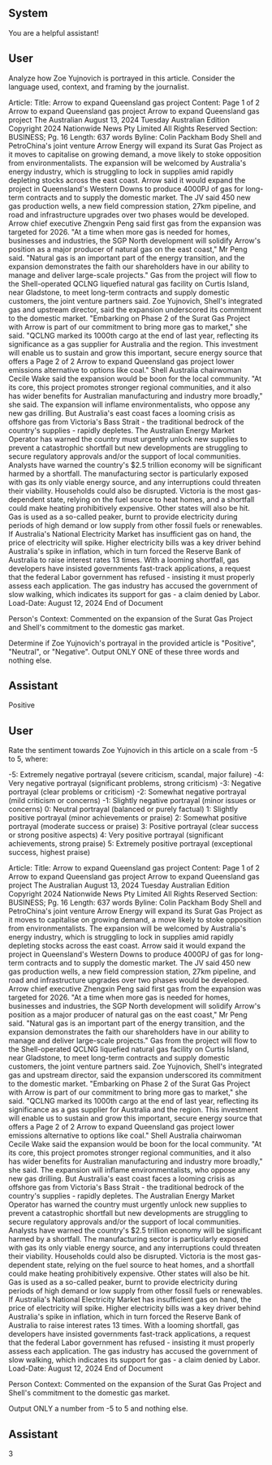 ## System

You are a helpful assistant!

## User


Analyze how Zoe Yujnovich is portrayed in this article. Consider the language used, context, and framing by the journalist.

Article:
Title: Arrow to expand Queensland gas project
Content: Page 1 of 2
Arrow to expand Queensland gas project
Arrow to expand Queensland gas project
The Australian
August 13, 2024 Tuesday
Australian Edition
Copyright 2024 Nationwide News Pty Limited All Rights Reserved
Section: BUSINESS; Pg. 16
Length: 637 words
Byline: Colin Packham
Body
Shell and PetroChina's joint venture Arrow Energy will expand its Surat Gas Project as it moves to capitalise on 
growing demand, a move likely to stoke opposition from environmentalists.
The expansion will be welcomed by Australia's energy industry, which is struggling to lock in supplies amid rapidly 
depleting stocks across the east coast.
Arrow said it would expand the project in Queensland's Western Downs to produce 4000PJ of gas for long-term 
contracts and to supply the domestic market.
The JV said 450 new gas production wells, a new field compression station, 27km pipeline, and road and 
infrastructure upgrades over two phases would be developed.
Arrow chief executive Zhengxin Peng said first gas from the expansion was targeted for 2026.
"At a time when more gas is needed for homes, businesses and industries, the SGP North development will solidify 
Arrow's position as a major producer of natural gas on the east coast," Mr Peng said.
"Natural gas is an important part of the energy transition, and the expansion demonstrates the faith our 
shareholders have in our ability to manage and deliver large-scale projects." Gas from the project will flow to the 
Shell-operated QCLNG liquefied natural gas facility on Curtis Island, near Gladstone, to meet long-term contracts 
and supply domestic customers, the joint venture partners said.
Zoe Yujnovich, Shell's integrated gas and upstream director, said the expansion underscored its commitment to 
the domestic market.
"Embarking on Phase 2 of the Surat Gas Project with Arrow is part of our commitment to bring more gas to 
market," she said.
"QCLNG marked its 1000th cargo at the end of last year, reflecting its significance as a gas supplier for Australia 
and the region. This investment will enable us to sustain and grow this important, secure energy source that offers a 
Page 2 of 2
Arrow to expand Queensland gas project
lower emissions alternative to options like coal." Shell Australia chairwoman Cecile Wake said the expansion would 
be boon for the local community.
"At its core, this project promotes stronger regional communities, and it also has wider benefits for Australian 
manufacturing and industry more broadly," she said.
The expansion will inflame environmentalists, who oppose any new gas drilling. But Australia's east coast faces a 
looming crisis as offshore gas from Victoria's Bass Strait - the traditional bedrock of the country's supplies - rapidly 
depletes.
The Australian Energy Market Operator has warned the country must urgently unlock new supplies to prevent a 
catastrophic shortfall but new developments are struggling to secure regulatory approvals and/or the support of 
local communities.
Analysts have warned the country's $2.5 trillion economy will be significant harmed by a shortfall. The 
manufacturing sector is particularly exposed with gas its only viable energy source, and any interruptions could 
threaten their viability.
Households could also be disrupted. Victoria is the most gas-dependent state, relying on the fuel source to heat 
homes, and a shortfall could make heating prohibitively expensive.
Other states will also be hit. Gas is used as a so-called peaker, burnt to provide electricity during periods of high 
demand or low supply from other fossil fuels or renewables. If Australia's National Electricity Market has insufficient 
gas on hand, the price of electricity will spike. Higher electricity bills was a key driver behind Australia's spike in 
inflation, which in turn forced the Reserve Bank of Australia to raise interest rates 13 times.
With a looming shortfall, gas developers have insisted governments fast-track applications, a request that the 
federal Labor government has refused - insisting it must properly assess each application. The gas industry has 
accused the government of slow walking, which indicates its support for gas - a claim denied by Labor.
Load-Date: August 12, 2024
End of Document

Person's Context: Commented on the expansion of the Surat Gas Project and Shell's commitment to the domestic gas market.

Determine if Zoe Yujnovich's portrayal in the provided article is "Positive", "Neutral", or "Negative".
Output ONLY ONE of these three words and nothing else.


## Assistant

Positive

## User


Rate the sentiment towards Zoe Yujnovich in this article on a scale from -5 to 5, where:

-5: Extremely negative portrayal (severe criticism, scandal, major failure)
-4: Very negative portrayal (significant problems, strong criticism)
-3: Negative portrayal (clear problems or criticism)
-2: Somewhat negative portrayal (mild criticism or concerns)
-1: Slightly negative portrayal (minor issues or concerns)
0: Neutral portrayal (balanced or purely factual)
1: Slightly positive portrayal (minor achievements or praise)
2: Somewhat positive portrayal (moderate success or praise)
3: Positive portrayal (clear success or strong positive aspects)
4: Very positive portrayal (significant achievements, strong praise)
5: Extremely positive portrayal (exceptional success, highest praise)

Article:
Title: Arrow to expand Queensland gas project
Content: Page 1 of 2
Arrow to expand Queensland gas project
Arrow to expand Queensland gas project
The Australian
August 13, 2024 Tuesday
Australian Edition
Copyright 2024 Nationwide News Pty Limited All Rights Reserved
Section: BUSINESS; Pg. 16
Length: 637 words
Byline: Colin Packham
Body
Shell and PetroChina's joint venture Arrow Energy will expand its Surat Gas Project as it moves to capitalise on 
growing demand, a move likely to stoke opposition from environmentalists.
The expansion will be welcomed by Australia's energy industry, which is struggling to lock in supplies amid rapidly 
depleting stocks across the east coast.
Arrow said it would expand the project in Queensland's Western Downs to produce 4000PJ of gas for long-term 
contracts and to supply the domestic market.
The JV said 450 new gas production wells, a new field compression station, 27km pipeline, and road and 
infrastructure upgrades over two phases would be developed.
Arrow chief executive Zhengxin Peng said first gas from the expansion was targeted for 2026.
"At a time when more gas is needed for homes, businesses and industries, the SGP North development will solidify 
Arrow's position as a major producer of natural gas on the east coast," Mr Peng said.
"Natural gas is an important part of the energy transition, and the expansion demonstrates the faith our 
shareholders have in our ability to manage and deliver large-scale projects." Gas from the project will flow to the 
Shell-operated QCLNG liquefied natural gas facility on Curtis Island, near Gladstone, to meet long-term contracts 
and supply domestic customers, the joint venture partners said.
Zoe Yujnovich, Shell's integrated gas and upstream director, said the expansion underscored its commitment to 
the domestic market.
"Embarking on Phase 2 of the Surat Gas Project with Arrow is part of our commitment to bring more gas to 
market," she said.
"QCLNG marked its 1000th cargo at the end of last year, reflecting its significance as a gas supplier for Australia 
and the region. This investment will enable us to sustain and grow this important, secure energy source that offers a 
Page 2 of 2
Arrow to expand Queensland gas project
lower emissions alternative to options like coal." Shell Australia chairwoman Cecile Wake said the expansion would 
be boon for the local community.
"At its core, this project promotes stronger regional communities, and it also has wider benefits for Australian 
manufacturing and industry more broadly," she said.
The expansion will inflame environmentalists, who oppose any new gas drilling. But Australia's east coast faces a 
looming crisis as offshore gas from Victoria's Bass Strait - the traditional bedrock of the country's supplies - rapidly 
depletes.
The Australian Energy Market Operator has warned the country must urgently unlock new supplies to prevent a 
catastrophic shortfall but new developments are struggling to secure regulatory approvals and/or the support of 
local communities.
Analysts have warned the country's $2.5 trillion economy will be significant harmed by a shortfall. The 
manufacturing sector is particularly exposed with gas its only viable energy source, and any interruptions could 
threaten their viability.
Households could also be disrupted. Victoria is the most gas-dependent state, relying on the fuel source to heat 
homes, and a shortfall could make heating prohibitively expensive.
Other states will also be hit. Gas is used as a so-called peaker, burnt to provide electricity during periods of high 
demand or low supply from other fossil fuels or renewables. If Australia's National Electricity Market has insufficient 
gas on hand, the price of electricity will spike. Higher electricity bills was a key driver behind Australia's spike in 
inflation, which in turn forced the Reserve Bank of Australia to raise interest rates 13 times.
With a looming shortfall, gas developers have insisted governments fast-track applications, a request that the 
federal Labor government has refused - insisting it must properly assess each application. The gas industry has 
accused the government of slow walking, which indicates its support for gas - a claim denied by Labor.
Load-Date: August 12, 2024
End of Document

Person Context: Commented on the expansion of the Surat Gas Project and Shell's commitment to the domestic gas market.

Output ONLY a number from -5 to 5 and nothing else.


## Assistant

3

